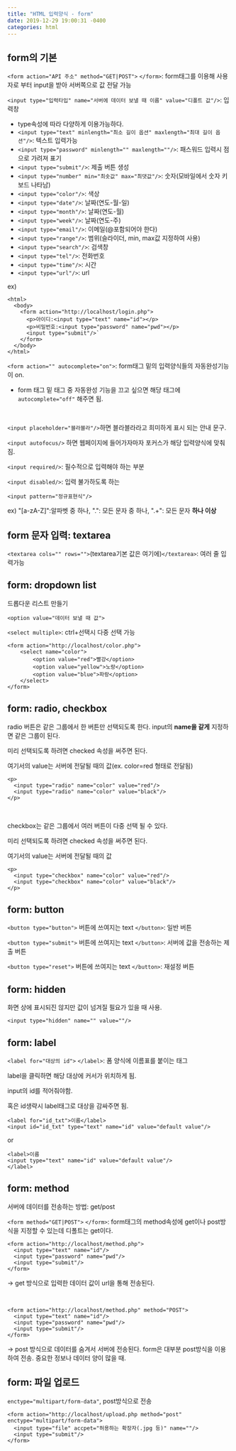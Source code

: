 ```yaml
---
title: "HTML 입력양식 - form"
date: 2019-12-29 19:00:31 -0400
categories: html
---
```


## form의 기본
`<form action="API 주소" method="GET|POST">` `</form>`: form태그를 이용해 사용자로 부터 input을 받아 서버쪽으로 값 전달 가능

`<input type="입력타입" name="서버에 데이터 보낼 때 이름" value="디폴트 값"/>`: 입력창
- type속성에 따라 다양하게 이용가능하다.
- `<input type="text" minlength="최소 길이 옵션" maxlength="최대 길이 옵션"/>`: 텍스트 입력가능
- `<input type="password" minlength="" maxlength=""/>`: 패스워드 입력시 점으로 가려져 표기
- `<input type="submit"/>`: 제출 버튼 생성
- `<input type="number" min="최솟값" max="최댓값"/>`: 숫자(모바일에서 숫자 키보드 나타남)
- `<input type="color"/>`: 색상
- `<input type="date"/>`: 날짜(연도-월-일)
- `<input type="month"/>`: 날짜(연도-월)
- `<input type="week"/>`: 날짜(연도-주)
- `<input type="email"/>`: 이메일(@포함되어야 한다)
- `<input type="range"/>`: 범위(슬라이더, min, max값 지정하여 사용)
- `<input type="search"/>`: 검색창
- `<input type="tel"/>`: 전화번호
- `<input type="time"/>`: 시간
- `<input type="url"/>`: url

ex)
```
<html>
  <body>
    <form action="http://localhost/login.php">
      <p>아이디:<input type="text" name="id"></p>
      <p>비밀번호:<input type="password" name="pwd"></p>
      <input type="submit"/>`
    </form>
  </body>
</html>
```

`<form action="" autocomplete="on">`: form태그 밑의 입력양식들의 자동완성기능이 on.

- form 태그 밑 태그 중 자동완성 기능을 끄고 싶으면 해당 태그에 `autocomplete="off"` 해주면 됨.

<br/>

`<input placeholder="블라블라"/>`하면 블라블라라고 희미하게 표시 되는 안내 문구.

`<input autofocus/>` 하면 웹페이지에 들어가자마자 포커스가 해당 입력양식에 맞춰짐.

`<input required/>`: 필수적으로 입력해야 하는 부분

`<input disabled/>`: 입력 불가하도록 하는 

`<input pattern="정규표현식"/>` 

ex) "[a-zA-Z]":알파벳 중 하나, ".": 모든 문자 중 하나, ".+": 모든 문자 **하나 이상**


## form 문자 입력: textarea
`<textarea cols="" rows="">`(textarea기본 값은 여기에)`</textarea>`: 여러 줄 입력가능

## form: dropdown list
드롭다운 리스트 만들기

`<option value="데이터 보낼 때 값">`

`<select multiple>`: ctrl+선택시 다중 선택 가능

```
<form action="http://localhost/color.php">
    <select name="color"> 
        <option value="red">빨강</option>
        <option value="yellow">노랑</option>
        <option value="blue">파랑</option>
    </select>
</form>
```

## form: radio, checkbox
radio 버튼은 같은 그룹에서 한 버튼만 선택되도록 한다. input의 **name을 같게** 지정하면 같은 그룹이 된다.

미리 선택되도록 하려면 checked 속성을 써주면 된다.

여기서의 value는 서버에 전달될 때의 값(ex. color=red 형태로 전달됨)
```
<p>
  <input type="radio" name="color" value="red"/>
  <input type="radio" name="color" value="black"/>
</p>
```

<br/>

checkbox는 같은 그룹에서 여러 버튼이 다중 선택 될 수 있다.

미리 선택되도록 하려면 checked 속성을 써주면 된다.

여기서의 value는 서버에 전달될 때의 값
```
<p>
  <input type="checkbox" name="color" value="red"/>
  <input type="checkbox" name="color" value="black"/>
</p>
```

## form: button
`<button type="button">` 버튼에 쓰여지는 text `</button>`: 일반 버튼

`<button type="submit">` 버튼에 쓰여지는 text `</button>`: 서버에 값을 전송하는 제출 버튼

`<button type="reset">` 버튼에 쓰여지는 text `</button>`: 재설정 버튼

## form: hidden
화면 상에 표시되진 않지만 값이 넘겨질 필요가 있을 때 사용.

`<input type="hidden" name="" value=""/>`

## form: label
`<label for="대상의 id">` `</label>`: 폼 양식에 이름표를 붙이는 태그

label을 클릭하면 해당 대상에 커서가 위치하게 됨.

input의 id를 적어줘야함.

혹은 id생략시 label태그로 대상을 감싸주면 됨.
```
<label for="id_txt">이름</label>
<input id="id_txt" type="text" name="id" value="default value"/>
```
or
```
<label>이름
<input type="text" name="id" value="default value"/>
</label>
```

## form: method
서버에 데이터를 전송하는 방법: get/post

`<form method="GET|POST">` `</form>`: form태그의 method속성에 get이나 post방식을 지정할 수 있는데 디폴트는 get이다.
```
<form action="http://localhost/method.php">
  <input type="text" name="id"/>
  <input type="password" name="pwd"/>
  <input type="submit"/>
</form>
```
-> get 방식으로 입력한 데이터 값이 url을 통해 전송된다.

<br/>

```
<form action="http://localhost/method.php" method="POST">
  <input type="text" name="id"/>
  <input type="password" name="pwd"/>
  <input type="submit"/>
</form>
```
-> post 방식으로 데이터를 숨겨서 서버에 전송된다. form은 대부분 post방식을 이용하여 전송. 중요한 정보나 데이터 양이 많을 때.

## form: 파일 업로드
`enctype="multipart/form-data"`, post방식으로 전송  
```
<form action="http://localhost/upload.php method="post" enctype="multipart/form-data">
  <input type="file" accpet="허용하는 확장자(.jpg 등)" name=""/>
  <input type="submit"/>
</form>
```
